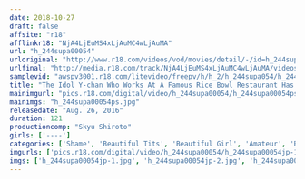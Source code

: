 ```yaml
---
date: 2018-10-27
draft: false
affsite: "r18"
afflinkr18: "NjA4LjEuMS4xLjAuMC4wLjAuMA"
url: "h_244supa00054"
urloriginal: "http://www.r18.com/videos/vod/movies/detail/-/id=h_244supa00054"
urlfinal: "http://media.r18.com/track/NjA4LjEuMS4xLjAuMC4wLjAuMA/videos/vod/movies/detail/-/id=h_244supa00054"
samplevid: "awspv3001.r18.com/litevideo/freepv/h/h_2/h_244supa054/h_244supa054_dmb_w.mp4"
title: "The Idol Y-chan Who Works At A Famous Rice Bowl Restaurant Has Steadfastly Refused To Perform In An AV Video, But Finally We Successfully Negotiated And Closed The Deal. And We're Selling It Without Her Permission!!"
mainimgurl: "pics.r18.com/digital/video/h_244supa00054/h_244supa00054ps.jpg"
mainimgs: "h_244supa00054ps.jpg"
releasedate: "Aug. 26, 2016"
duration: 121
productioncomp: "Skyu Shiroto"
girls: ['----']
categories: ['Shame', 'Beautiful Tits', 'Beautiful Girl', 'Amateur', 'Blowjob', 'Hi-Def']
imgurls: ['pics.r18.com/digital/video/h_244supa00054/h_244supa00054jp-1.jpg', 'pics.r18.com/digital/video/h_244supa00054/h_244supa00054jp-2.jpg', 'pics.r18.com/digital/video/h_244supa00054/h_244supa00054jp-3.jpg', 'pics.r18.com/digital/video/h_244supa00054/h_244supa00054jp-4.jpg', 'pics.r18.com/digital/video/h_244supa00054/h_244supa00054jp-5.jpg', 'pics.r18.com/digital/video/h_244supa00054/h_244supa00054jp-6.jpg', 'pics.r18.com/digital/video/h_244supa00054/h_244supa00054jp-7.jpg', 'pics.r18.com/digital/video/h_244supa00054/h_244supa00054jp-8.jpg', 'pics.r18.com/digital/video/h_244supa00054/h_244supa00054jp-9.jpg', 'pics.r18.com/digital/video/h_244supa00054/h_244supa00054jp-10.jpg', 'pics.r18.com/digital/video/h_244supa00054/h_244supa00054jp-11.jpg', 'pics.r18.com/digital/video/h_244supa00054/h_244supa00054jp-12.jpg', 'pics.r18.com/digital/video/h_244supa00054/h_244supa00054jp-13.jpg', 'pics.r18.com/digital/video/h_244supa00054/h_244supa00054jp-14.jpg', 'pics.r18.com/digital/video/h_244supa00054/h_244supa00054jp-15.jpg', 'pics.r18.com/digital/video/h_244supa00054/h_244supa00054jp-16.jpg', 'pics.r18.com/digital/video/h_244supa00054/h_244supa00054jp-17.jpg', 'pics.r18.com/digital/video/h_244supa00054/h_244supa00054jp-18.jpg', 'pics.r18.com/digital/video/h_244supa00054/h_244supa00054jp-19.jpg']
imgs: ['h_244supa00054jp-1.jpg', 'h_244supa00054jp-2.jpg', 'h_244supa00054jp-3.jpg', 'h_244supa00054jp-4.jpg', 'h_244supa00054jp-5.jpg', 'h_244supa00054jp-6.jpg', 'h_244supa00054jp-7.jpg', 'h_244supa00054jp-8.jpg', 'h_244supa00054jp-9.jpg', 'h_244supa00054jp-10.jpg', 'h_244supa00054jp-11.jpg', 'h_244supa00054jp-12.jpg', 'h_244supa00054jp-13.jpg', 'h_244supa00054jp-14.jpg', 'h_244supa00054jp-15.jpg', 'h_244supa00054jp-16.jpg', 'h_244supa00054jp-17.jpg', 'h_244supa00054jp-18.jpg', 'h_244supa00054jp-19.jpg']
---
```

